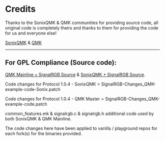 # Credits #
Thanks to the SonixQMK & QMK communities for providing source code, all original code is completely theirs and thanks to them for providing the code for us and everyone else!

[SonixQMK](https://github.com/SonixQMK/qmk_firmware) & [QMK](https://github.com/qmk/qmk_firmware)

---

## For GPL Compliance (Source code): ##
[QMK Mainline + SignalRGB Source](https://gitlab.com/signalrgb/qmk_firmware/-/tree/QMKRelease_1.0) & [SonixQMK + SignalRGB Source](https://gitlab.com/signalrgb/qmk_firmware/-/tree/Sonix_QMKRelease_1.0).

Code changes for Protocol 1.0.4 - SonixQMK = SignalRGB-Changes_QMK-example-code-Sonix.patch

Code changes for Protocol 1.0.4 - QMK Master = SignalRGB-Changes_QMK-example-code.patch

common_features.mk & signalrgb.c & signalrgb.h additional code used by both SonixQMK & QMK Mainline.

The code changes here have been applied to vanilla / playground repos for each fork(s) for the binaries provided.